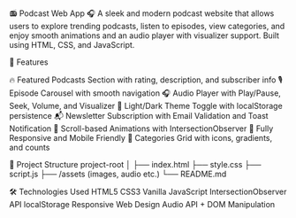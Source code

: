 📻 Podcast Web App 🎧
A sleek and modern podcast website that allows users to explore trending podcasts, listen to episodes, view categories, and enjoy smooth animations and an audio player with visualizer support. Built using HTML, CSS, and JavaScript.

🚀 Features

🔥 Featured Podcasts Section with rating, description, and subscriber info
🎙️ Episode Carousel with smooth navigation
🎧 Audio Player with Play/Pause, Seek, Volume, and Visualizer
🌙 Light/Dark Theme Toggle with localStorage persistence
📬 Newsletter Subscription with Email Validation and Toast Notification
🎨 Scroll-based Animations with IntersectionObserver
📱 Fully Responsive and Mobile Friendly
🧠 Categories Grid with icons, gradients, and counts

📂 Project Structure
project-root
│
├── index.html
├── style.css
├── script.js
├── /assets (images, audio etc.)
└── README.md

🛠️ Technologies Used
HTML5
CSS3
Vanilla JavaScript
IntersectionObserver API
localStorage
Responsive Web Design
Audio API + DOM Manipulation
